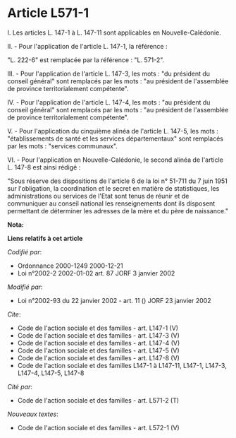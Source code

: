 # Article L571-1

I. Les articles L. 147-1 à L. 147-11 sont applicables en Nouvelle-Calédonie.

II. - Pour l'application de l'article L. 147-1, la référence :

"L. 222-6" est remplacée par la référence : "L. 571-2".

III. - Pour l'application de l'article L. 147-3, les mots : "du président du conseil général" sont remplacés par les mots :
"au président de l'assemblée de province territorialement compétente".

IV. - Pour l'application de l'article L. 147-4, les mots : "au président du conseil général" sont remplacés par les mots :
"au président de l'assemblée de province territorialement compétente".

V. - Pour l'application du cinquième alinéa de l'article L. 147-5, les mots : "établissements de santé et les services
départementaux" sont remplacés par les mots : "services communaux".

VI. - Pour l'application en Nouvelle-Calédonie, le second alinéa de l'article L. 147-8 est ainsi rédigé :

"Sous réserve des dispositions de l'article 6 de la loi n° 51-711 du 7 juin 1951 sur l'obligation, la coordination et le
secret en matière de statistiques, les administrations ou services de l'Etat sont tenus de réunir et de communiquer au
conseil national les renseignements dont ils disposent permettant de déterminer les adresses de la mère et du père de
naissance."

**Nota:**



**Liens relatifs à cet article**

_Codifié par_:

  - Ordonnance 2000-1249 2000-12-21
  - Loi n°2002-2 2002-01-02 art. 87 JORF 3 janvier 2002

_Modifié par_:

  - Loi n°2002-93 du 22 janvier 2002 - art. 11 () JORF 23 janvier 2002

_Cite_:

  - Code de l'action sociale et des familles - art. L147-1 (V)
  - Code de l'action sociale et des familles - art. L147-3 (V)
  - Code de l'action sociale et des familles - art. L147-4 (V)
  - Code de l'action sociale et des familles - art. L147-5 (V)
  - Code de l'action sociale et des familles - art. L147-8 (V)
  - Code de l'action sociale et des familles L147-1 à L147-11, L147-1, L147-3, L147-4, L147-5, L147-8

_Cité par_:

  - Code de l'action sociale et des familles - art. L571-2 (T)

_Nouveaux textes_:

  - Code de l'action sociale et des familles - art. L572-1 (V)
